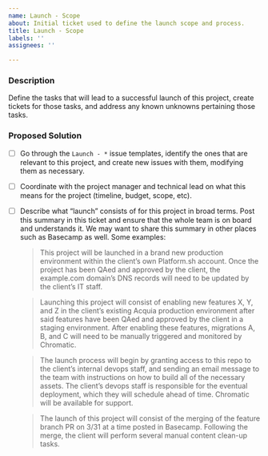 ```yaml
---
name: Launch - Scope
about: Initial ticket used to define the launch scope and process.
title: Launch - Scope
labels: ''
assignees: ''

---
```


### Description

Define the tasks that will lead to a successful launch of this project, create tickets for those tasks, and address any known unknowns pertaining those tasks.

### Proposed Solution

- [ ] Go through the `Launch - *` issue templates, identify the ones that are relevant to this project, and create new issues with them, modifying them as necessary.
- [ ] Coordinate with the project manager and technical lead on what this means for the project (timeline, budget, scope, etc).
- [ ] Describe what “launch” consists of for this project in broad terms. Post this summary in this ticket and ensure that the whole team is on board and understands it. We may want to share this summary in other places such as Basecamp as well. Some examples:

    > This project will be launched in a brand new production environment within the client’s own Platform.sh account. Once the project has been QAed and approved by the client, the example.com domain’s DNS records will need to be updated by the client’s IT staff.

    > Launching this project will consist of enabling new features X, Y, and Z in the client’s existing Acquia production environment after said features have been QAed and approved by the client in a staging environment. After enabling these features, migrations A, B, and C will need to be manually triggered and monitored by Chromatic.

    > The launch process will begin by granting access to this repo to the client’s internal devops staff, and sending an email message to the team with instructions on how to build all of the necessary assets. The client’s devops staff is responsible for the eventual deployment, which they will schedule ahead of time. Chromatic will be available for support.

    > The launch of this project will consist of the merging of the feature branch PR on 3/31 at a time posted in Basecamp. Following the merge, the client will perform several manual content clean-up tasks.
